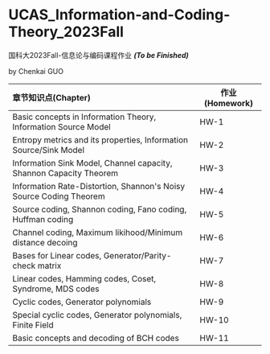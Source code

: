 # UCAS_Information-and-Coding-Theory_2023Fall
国科大2023Fall-信息论与编码课程作业 ***(To be Finished)***

by Chenkai GUO

| 章节知识点(Chapter)                                                   | 作业(Homework)   | 
| :-------------------------------------------------------------------- | -------          | 
| Basic concepts in Information Theory, Information Source Model        | HW-1             | 
| Entropy metrics and its properties, Information Source/Sink Model     | HW-2             | 
| Information Sink Model, Channel capacity, Shannon Capacity Theorem    | HW-3             |  
| Information Rate-Distortion, Shannon's Noisy Source Coding Theorem    | HW-4             |  
| Source coding, Shannon coding, Fano coding, Huffman coding            | HW-5             | 
| Channel coding, Maximum likihood/Minimum distance decoing             | HW-6             | 
| Bases for Linear codes, Generator/Parity-check matrix                 | HW-7             | 
| Linear codes, Hamming codes, Coset, Syndrome, MDS codes               | HW-8             | 
| Cyclic codes, Generator polynomials                                   | HW-9             | 
| Special cyclic codes, Generator polynomials, Finite Field             | HW-10            | 
| Basic concepts and decoding of BCH codes                              | HW-11            | 
